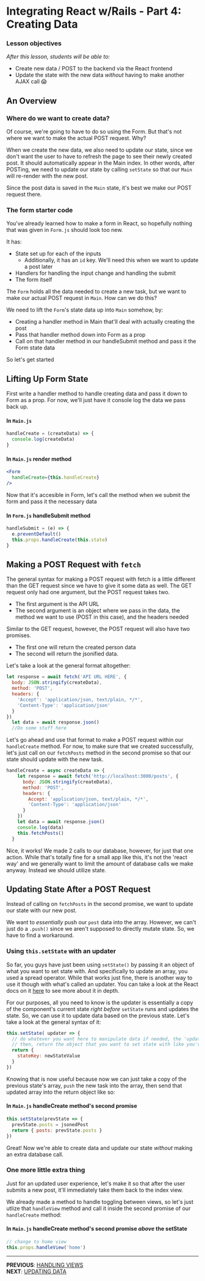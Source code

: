 # Integrating React w/Rails - Part 4: Creating Data

### Lesson objectives

_After this lesson, students will be able to:_

- Create new data / POST to the backend via the React frontend
- Update the state with the new data _without_ having to make another AJAX call 😱

## An Overview

### Where do we want to create data?

Of course, we're going to have to do so using the Form. But that's not where we want to make the actual POST request. Why?

When we create the new data, we also need to update our state, since we don't want the user to have to refresh the page to see their newly created post. It should automatically appear in the Main index. In other words, after POSTing, we need to update our state by calling `setState` so that our `Main` will re-render with the new post.

Since the post data is saved in the `Main` state, it's best we make our POST request there.

### The form starter code

You've already learned how to make a form in React, so hopefully nothing that was given in `Form.js` should look too new.

It has:

- State set up for each of the inputs
  - Additionally, it has an `id` key. We'll need this when we want to update a post later
- Handlers for handling the input change and handling the submit
- The form itself

The `Form` holds all the data needed to create a new task, but we want to make our actual POST request in `Main`. How can we do this?

We need to lift the `Form`'s state data up into `Main` somehow, by:

- Creating a handler method in Main that'll deal with actually creating the post
- Pass that handler method down into Form as a prop
- Call on that handler method in our handleSubmit method and pass it the Form state data

So let's get started

## Lifting Up Form State

First write a handler method to handle creating data and pass it down to Form as a prop. For now, we'll just have it console log the data we pass back up.

#### In `Main.js`

```js
handleCreate = (createData) => {
  console.log(createData)
}
```

#### In `Main.js` render method

```jsx
<Form
  handleCreate={this.handleCreate}
/>
```

Now that it's accesible in Form, let's call the method when we submit the form and pass it the necessary data

#### In `Form.js` handleSubmit method

```js
handleSubmit = (e) => {
  e.preventDefault()
  this.props.handleCreate(this.state)
}
```

## Making a POST Request with `fetch`

The general syntax for making a POST request with fetch is a little different than the GET request since we have to give it some data as well. The GET request only had one argument, but the POST request takes two.

  - The first argument is the API URL
  - The second argument is an object where we pass in the data, the method we want to use (POST in this case), and the headers needed

Similar to the GET request, however, the POST request will also have two promises.

  - The first one will return the created person data
  - The second will return the jsonified data.

Let's take a look at the general format altogether:  

```js
let response = await fetch('API URL HERE', {
  body: JSON.stringify(createData),
  method: 'POST',
  headers: {
    'Accept': 'application/json, text/plain, */*',
    'Content-Type': 'application/json'
  }
})
  let data = await response.json()
  //Do some stuff here
```

Let's go ahead and use that format to make a POST request within our `handleCreate` method. For now, to make sure that we created successfully, let's just call on our `fetchPosts` method in the second promise so that our state should update with the new task.

```js
handleCreate = async createData => {
    let response = await fetch('http://localhost:3000/posts', {
      body: JSON.stringify(createData),
      method: 'POST',
      headers: {
        Accept: 'application/json, text/plain, */*',
        'Content-Type': 'application/json'
      }
    })
    let data = await response.json()
    console.log(data)
    this.fetchPosts()
  }
```

Nice, it works! We made 2 calls to our database, however, for just that one action. While that's totally fine for a small app like this, it's not the 'react way' and we generally want to limit the amount of database calls we make anyway. Instead we should utilize state.

## Updating State After a POST Request

Instead of calling on `fetchPosts` in the second promise, we want to update our state with our new post.

We want to _essentially_ push our `post` data into the array. However, we can't just do a `.push()` since we aren't supposed to directly mutate state. So, we have to find a workaround.

### Using `this.setState` with an updater

So far, you guys have just been using `setState()` by passing it an object of what you want to set state with. And specifically to update an array, you used a spread operator. While that works just fine, there is another way to use it though with what's called an updater. You can take a look at the React docs on it [here](https://reactjs.org/docs/react-component.html#setstate) to see more about it in depth.

For our purposes, all you need to know is the updater is essentially a copy of the component's current state _right before_ `setState` runs and updates the state. So, we can use it to update data based on the previous state. Let's take a look at the general syntax of it:

```js
this.setState( updater => {
  // do whatever you want here to manipulate data if needed, the 'updater' argument is usually a variable called prevState to denote that it is a copy of the previous state
  // then, return the object that you want to set state with like you've normally done
  return {
    stateKey: newStateValue
  }
})
```

Knowing that is now useful because now we can just take a copy of the previous state's array, `push` the new task into the array, then send that updated array into the return object like so:

#### In `Main.js` handleCreate method's second promise

```js
this.setState(prevState => {
  prevState.posts = jsonedPost
  return { posts: prevState.posts }
})
```

Great! Now we're able to create data and update our state _without_ making an extra database call.

### One more little extra thing

Just for an updated user experience, let's make it so that after the user submits a new post, it'll immediately take them back to the index view.

We already made a method to handle toggling between views, so let's just utlize that `handleView` method and call it inside the second promise of our `handleCreate` method:

#### In `Main.js` handleCreate method's second promise _above_ the setState

```js
// change to home view
this.props.handleView('home')
```

---

**PREVIOUS**: [HANDLING VIEWS](3_Handling_Views.md) <br/>
**NEXT**: [UPDATING DATA](5_Updating_Data.md)
